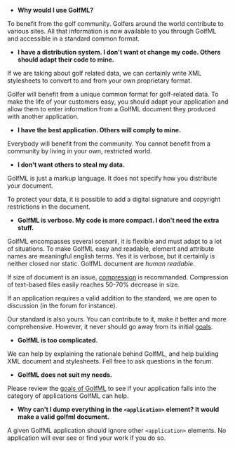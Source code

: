   * **Why would I use GolfML?**

To benefit from the golf community. Golfers around the world contribute to various sites. All that information is now available to you through GolfML and accessible in a standard common format.

  * **I have a distribution system. I don't want ot change my code. Others should adapt their code to mine.**

If we are taking about golf related data, we can certainly write XML stylesheets to convert to and from your own proprietary format.

Golfer will benefit from a unique common format for golf-related data. To make the life of your customers easy, you should adapt your application and allow them to enter information from a GolfML document they produced with another application.

  * **I have the best application. Others will comply to mine.**

Everybody will benefit from the community. You cannot benefit from a community by living in your own, restricted world.

  * **I don't want others to steal my data.**

GolfML is just a markup language. It does not specify how you distribute your document.

To protect your data, it is possible to add a digital signature and copyright restrictions in the document.

  * **GolfML is verbose. My code is more compact. I don't need the extra stuff.**

GolfML encompasses several scenarii, it is flexible and must adapt to a lot of situations.
To make GolfML easy and readable, element and attribute names are meaningful english terms.
Yes it is verbose, but it certainly is neither closed nor static. GolfML document are _human readable_.

If size of document is an issue, [compression](http://www.cafeconleche.org/books/effectivexml/chapters/50.html) is recommanded. Compression of text-based files easily reaches 50-70% decrease in size.

If an application requires a valid addition to the standard, we are open to discussion (in the forum for instance).

Our standard is also yours. You can contribute to it, make it better and more comprehensive. However, it never should go away from its initial [goals](Goals.md).

  * **GolfML is too complicated.**

We can help by explaining the rationale behind GolfML, and help building XML document and stylesheets.
Fell free to ask questions in the forum.

  * **GolfML does not suit my needs.**

Please review the [goals of GolfML](Goals.md) to see if your application falls into the category of applications GolfML can help.

  * **Why can't I dump everything in the `<application>` element? It would make a valid golfml document.**

A given GolfML application should ignore other `<application>` elements.
No application will ever see or find your work if you do so.